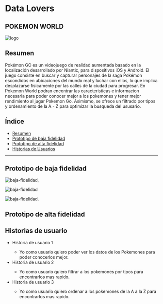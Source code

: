 # Data Lovers

## POKEMON WORLD

![logo](https://imgbbb.com/images/2019/03/26/7e64d9f5-cfe8-4871-b423-4da8c285f41a.md.jpg)

## Resumen

Pokémon GO es un videojuego de realidad aumentada basado en la localización desarrollado por Niantic, para dispositivos iOS y Android. El juego consiste en buscar y capturar personajes de la saga Pokémon escondidos en ubicaciones del mundo real y luchar con ellos, lo que implica desplazarse físicamente por las calles de la ciudad para progresar. 
En Pokemon World podran encontrar las caracteristicas e informacion necesaria para poder conocer mejor a los pokemones y tener mejor rendimiento al jugar Pokemon Go. Asimismo, se ofrece un filtrado por tipos y ordenamiento de la A - Z para optimizar la busqueda del ususario.


## Índice

* [Resumen](#resumen)
* [Prototipo de baja fidelidad](#prototipo-baja-fidelidad)
* [Prototipo de alta fidelidad](#prototipo-alta-fidelidad)
* [Historias de Usuarios](#historia-de-usuarios)


***

## Prototipo de baja fidelidad

![baja-fidelidad](https://imgbbb.com/images/2019/03/26/75528479-69cb-47bd-b416-672e98190966.md.jpg),


![baja-fidelidad](https://imgbbb.com/images/2019/03/26/3dbed4b5-f692-469e-9b51-b8bc8f540736.md.jpg)


![baja-fidelidad](https://imgbbb.com/images/2019/03/26/ad10cb4c-2f50-40f2-8525-4e2eddb7f83a.md.jpg).


## Prototipo de alta fidelidad


## Historias de usuario

<ul>
<li>Historia de usuario 1</li>
<ul>
<li>Yo como usuario quiero poder ver los datos de los Pokemones para poder conocerlos mejor.</li>
</ul>

<li>Historia de usuario 2</li>
<ul>
<li>Yo como usuario quiero filtrar a los pokemones por tipos para encontrarlos mas rapido.</li>
</ul>

<li>Historia de usuario 3</li>
<ul>
<li>Yo como usuario quiero ordenar a los pokemones de la A a la Z para encontrarlos mas rapido.</li>
</ul>